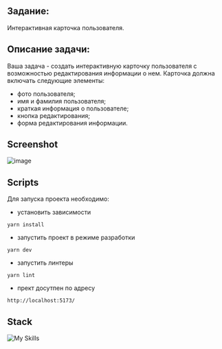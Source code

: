 ## Задание: 
Интерактивная карточка пользователя.
## Описание задачи:
Ваша задача - создать интерактивную карточку пользователя с возможностью редактирования информации о нем. Карточка должна включать следующие элементы:
- фото пользователя;
- имя и фамилия пользователя;
- краткая информация о пользователе;
- кнопка редактирования;
- форма редактирования информации.
## Screenshot
![image](https://github.com/MakhovRoman/Akelon-Test/assets/70774476/898eeba2-be1e-46f1-8fd2-9eaed824e44b)
## Scripts
Для запуска проекта необходимо:
- установить зависимости
```
yarn install
```
- запустить проект в режиме разработки
```
yarn dev
```
- запустить линтеры
```
yarn lint
```
- прект досутпен по адресу 
```
http://localhost:5173/
```
## Stack
![My Skills](https://skillicons.dev/icons?i=html,sass,js,ts,react,vite,mui)
